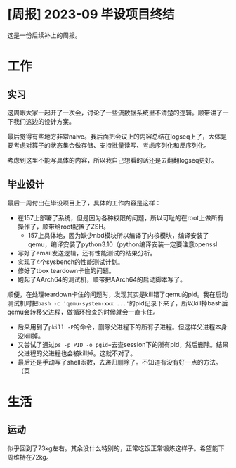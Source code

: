 # [周报] 2023-09 毕设项目终结

这是一份后续补上的周报。

# 工作

## 实习

这周跟大家一起开了一次会，讨论了一些流数据系统里不清楚的逻辑。顺带讲了一下我们这边的设计方案。

最后觉得有些地方非常naive。我后面把会议上的内容总结在logseq上了，大体是要考虑对算子的状态集合做存储、支持批量读写、考虑序列化和反序列化。

考虑到这里不能写具体的内容，所以我自己想看的话还是去翻翻logseq更好。

## 毕业设计

最后一周付出在毕设项目上了，具体的工作内容是这样：

- 在157上部署了系统，但是因为各种权限的问题，所以可耻的在root上做所有操作了，顺带给root配置了ZSH。
  - 157上具体地，因为缺少nbd模块所以编译了内核模块，编译安装了qemu，编译安装了python3.10（python编译安装一定要注意openssl
- 写好了email发送逻辑，还有性能测试的结果分析。
- 实现了4个sysbench的性能测试计划。
- 修好了tbox teardown卡住的问题。
- 跑起了AArch64的测试机，顺带把AArch64的启动脚本写了。

顺便，在处理teardown卡住的问题时，发现其实是kill错了qemu的pid。我在启动测试机时把`bash -c 'qemu-system-xxx ...'`的pid记录下来了，所以kill掉bash后qemu会转移父进程，做循环检查的时候就会一直卡住。

- 后来用到了`pkill -P`的命令，删除父进程下的所有子进程。但这样父进程本身没kill掉。
- 又尝试了通过`ps -p PID -o pgid=`去查session下的所有pid，然后删除。结果父进程的父进程也会被kill掉。这就不对了。
- 最后还是手动写了shell函数，去递归删除了。不知道有没有好一点的方法。（菜

# 生活

## 运动

似乎回到了73kg左右。其余没什么特别的，正常吃饭正常锻炼这样子。希望能下周维持在72kg。
